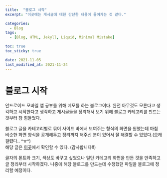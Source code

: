 ```yaml
---
title:  "블로그 시작"
excerpt: "이곳에는 개시글에 대한 간단한 내용이 들어가는 것 같다."

categories:
  - Blog
tags:
  - [Blog, HTML, Jekyll, Liquid, Minimal Mistake]

toc: true
toc_sticky: true

date: 2021-11-05
last_modified_at: 2021-11-24
---
```


# 블로그 시작

안드로이드 모바일 앱 공부를 위해 메모를 하는 블로그이다.
완전 아무것도 모른다고 생각하고 시작한다고 생각하고 게시글들을 정리해서 보기 위해 블로그 카테고리를 만드는 것부터 참 힘들었다.

블로그 글을 카테고리별로 묶어 사이드 바에서 보여주는 형식의 화면을 원했는데 마침 비슷한 화면 양식을 공개해두고 정리까지 해주신 분이 있어서 잘 해결할 수 있었다.(오래걸렸다.. ^ㅠ^)   
해당 글은 [이곳](https://ansohxxn.github.io/categories/#blog)에서 확인할 수 있다. (감사합니다!!)

글자의 폰트와 크기, 색상도 바꾸고 싶었으나 일단 카테고리 화면을 만든 것을 만족하고 글 정리부터 시작하겠다. 나중에 해당 블로그를 만드는데 수정했던 파일을 블로그에 정리할 예정이다.
